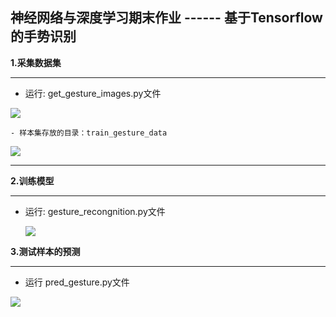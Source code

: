 
## **神经网络与深度学习期末作业 ------ 基于Tensorflow的手势识别**


**1.采集数据集**

---

- 运行: get_gesture_images.py文件

![](C:\Users\LY\Desktop\采集.png)

	- 样本集存放的目录：train_gesture_data

![](C:\Users\LY\Desktop\Snipaste_2020-06-27_23-20-14.png)

---

**2.训练模型**

---

- 运行: gesture_recongnition.py文件

  ![](C:\Users\LY\Desktop\训练.png)

  

**3.测试样本的预测**

---

 - 运行 pred_gesture.py文件

![](C:\Users\LY\Desktop\踩踩踩踩踩踩.png)



